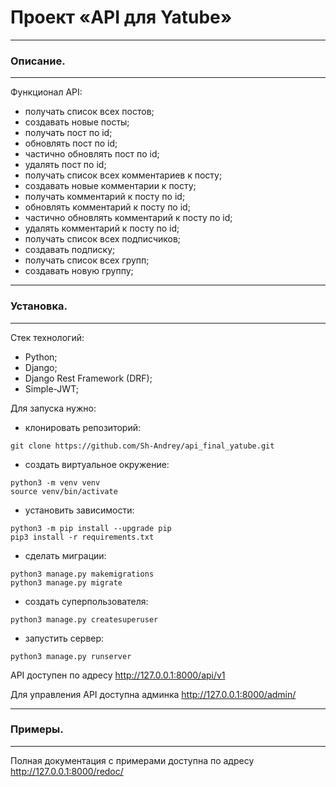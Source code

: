 
# Проект «API для Yatube»

-------------------------------------------------------------------------------
### Описание.
-------------------------------------------------------------------------------
Функционал API:
- получать список всех постов;
- создавать новые посты;
- получать пост по id;
- обновлять пост по id;
- частично обновлять пост по id;
- удалять пост по id;
- получать список всех комментариев к посту;
- создавать новые комментарии к посту;
- получать комментарий к посту по id;
- обновлять комментарий к посту по id;
- частично обновлять комментарий к посту по id;
- удалять комментарий к посту по id;
- получать список всех подписчиков;
- создавать подписку;
- получать список всех групп;
- создавать новую группу;
        
------------------------------------------------------------------------------
### Установка. 
-------------------------------------------------------------------------------
Стек технологий:
- Python;
- Django;
- Django Rest Framework (DRF);
- Simple-JWT;

Для запуска нужно:
- клонировать репозиторий:
```
git clone https://github.com/Sh-Andrey/api_final_yatube.git
```  
- создать виртуальное окружение:
```
python3 -m venv venv
source venv/bin/activate
```
- установить зависимости:
```
python3 -m pip install --upgrade pip
pip3 install -r requirements.txt
```
- сделать миграции:
```
python3 manage.py makemigrations
python3 manage.py migrate
```
- cоздать суперпользователя:
```
python3 manage.py createsuperuser
```
- запустить сервер:
```
python3 manage.py runserver
```

API доступен по адресу http://127.0.0.1:8000/api/v1

Для управления API доступна админка http://127.0.0.1:8000/admin/
    
-------------------------------------------------------------------------------
### Примеры.
-------------------------------------------------------------------------------
Полная документация c примерами доступна по адресу http://127.0.0.1:8000/redoc/
